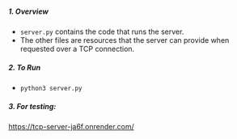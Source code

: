 ##### 1. Overview

*  `server.py` contains the code that runs the server.
*  The other files are resources that the server can provide when requested over a TCP connection.
   
##### 2. To Run

*  `python3 server.py`

##### 3. For testing:

https://tcp-server-ja6f.onrender.com/

